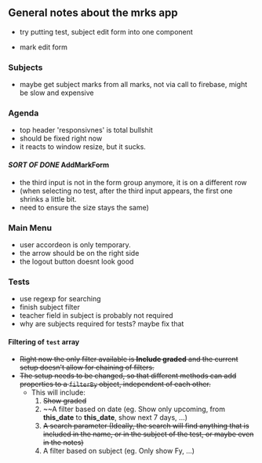 ## General notes about the mrks app

- try putting test, subject edit form into one component

- mark edit form

### Subjects

- maybe get subject marks from all marks, not via call to firebase, might be slow and expensive

### Agenda
- top header 'responsivnes' is total bullshit
- should be fixed right now
- it reacts to window resize, but it sucks.


#### _SORT OF DONE_ AddMarkForm
- the third input is not in the form group anymore, it is on a different row
- (when selecting no test, after the third input appears, the first one shrinks a little bit. 
- need to ensure the size stays the same)

### Main Menu
- user accordeon is only temporary.
- the arrow should be on the right side
- the logout button doesnt look good

### Tests

- use regexp for searching
- finish subject filter
- teacher field in subject is probably not required
- why are subjects required for tests? maybe fix that

#### Filtering of `test` array
- ~~Right now the only filter available is **Include graded** and the current setup doesn't allow for chaining of filters.~~
- ~~The setup needs to be changed, so that different methods can add properties to a `filterBy` object, independent of each other.~~
  - This will include:
      1. ~~Show graded~~
      2. ~~A filter based on date (eg. Show only upcoming, from __this\_date__ to __this\_date__, show next 7 days, ...)
      3. ~~A search parameter (Ideally, the search will find anything that is included in the name, or in the subject of the test, or maybe even in the notes)~~
      4. A filter based on subject (eg. Only show Fy, ...)